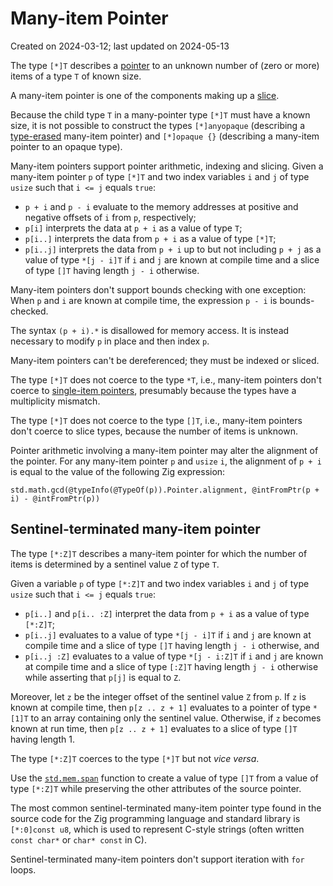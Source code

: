 # Many-item Pointer #

Created on 2024-03-12; last updated on 2024-05-13

The type `[*]T` describes a [pointer](./pointer.md) to an unknown number of (zero or more) items of a type `T` of known size.

A many-item pointer is one of the components making up a [slice](./slice.md).

Because the child type `T` in a many-pointer type `[*]T` must have a known size, it is not possible to construct the types `[*]anyopaque` (describing a [type-erased](./type-erased-pointer.md) many-item pointer) and `[*]opaque {}` (describing a many-item pointer to an opaque type).

Many-item pointers support pointer arithmetic, indexing and slicing. Given a many-item pointer `p` of type `[*]T` and two index variables `i` and `j` of type `usize` such that `i <= j` equals `true`:

- `p + i` and `p - i` evaluate to the memory addresses at positive and negative offsets of `i` from `p`, respectively;
- `p[i]` interprets the data at `p + i` as a value of type `T`;
- `p[i..]` interprets the data from `p + i` as a value of type `[*]T`;
- `p[i..j]` interprets the data from `p + i` up to but not including `p + j` as a value of type `*[j - i]T` if `i` and `j` are known at compile time and a slice of type `[]T` having length `j - i` otherwise.

Many-item pointers don't support bounds checking with one exception: When `p` and `i` are known at compile time, the expression `p - i` is bounds-checked.

The syntax `(p + i).*` is disallowed for memory access. It is instead necessary to modify `p` in place and then index `p`.

Many-item pointers can't be dereferenced; they must be indexed or sliced.

The type `[*]T` does not coerce to the type `*T`, i.e., many-item pointers don't coerce to [single-item pointers](./single-item-pointer.md), presumably because the types have a multiplicity mismatch.

The type `[*]T` does not coerce to the type `[]T`, i.e., many-item pointers don't coerce to slice types, because the number of items is unknown.

Pointer arithmetic involving a many-item pointer may alter the alignment of the pointer. For any many-item pointer `p` and `usize` `i`, the alignment of `p + i` is equal to the value of the following Zig expression:

```zig
std.math.gcd(@typeInfo(@TypeOf(p)).Pointer.alignment, @intFromPtr(p + i) - @intFromPtr(p))
```

## Sentinel-terminated many-item pointer ##

The type `[*:Z]T` describes a many-item pointer for which the number of items is determined by a sentinel value `Z` of type `T`.

Given a variable `p` of type `[*:Z]T` and two index variables `i` and `j` of type `usize` such that `i <= j` equals `true`:

- `p[i..]` and `p[i.. :Z]` interpret the data from `p + i` as a value of type `[*:Z]T`;
- `p[i..j]` evaluates to a value of type `*[j - i]T` if `i` and `j` are known at compile time and a slice of type `[]T` having length `j - i` otherwise, and
- `p[i..j :Z]` evaluates to a value of type `*[j - i:Z]T` if `i` and `j` are known at compile time and a slice of type `[:Z]T` having length `j - i` otherwise while asserting that `p[j]` is equal to `Z`.

Moreover, let `z` be the integer offset of the sentinel value `Z` from `p`. If `z` is known at compile time, then `p[z .. z + 1]` evaluates to a pointer of type `*[1]T` to an array containing only the sentinel value. Otherwise, if `z` becomes known at run time, then `p[z .. z + 1]` evaluates to a slice of type `[]T` having length 1.

The type `[*:Z]T` coerces to the type `[*]T` but not *vice versa*.

Use the [`std.mem.span`] function to create a value of type `[]T` from a value of type `[*:Z]T` while preserving the other attributes of the source pointer.

The most common sentinel-terminated many-item pointer type found in the source code for the Zig programming language and standard library is `[*:0]const u8`, which is used to represent C-style strings (often written `const char*` or `char* const` in C).

Sentinel-terminated many-item pointers don't support iteration with `for` loops.

[`std.mem.span`]: https://github.com/ziglang/zig/blob/0.12.0/lib/std/mem.zig#L780-L797
